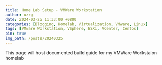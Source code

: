 ```yaml
---
title: Home Lab Setup - VMWare Workstation
author: uzrg
date: 2024-03-25 11:33:00 +0800
categories: [Blogging, Homelab, Virtualization, VMware, Linux]
tags: [VMware Workstation, VSphere, ESXi, VCenter, Centos]
pin: true
img_path: /posts/20240325
---
```


This page will host documented build guide for my VMWare Workstaion homelab

